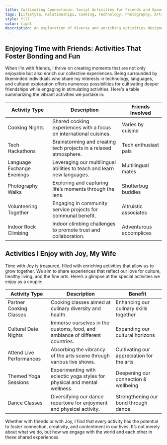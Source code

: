 ```yaml
---
title: Cultivating Connections: Social Activities for Friends and Spouses
tags: [Lifestyle, Relationships, Cooking, Technology, Photography, Arts]
style: fill
color: light
description: An exploration of diverse and enriching activities designed to strengthen bonds with friends and loved ones, with a personal touch.
---
```


## Enjoying Time with Friends: Activities That Foster Bonding and Fun

When I’m with friends, I thrive on creating moments that are not only enjoyable but also enrich our collective experiences. Being surrounded by likeminded individuals who share my interests in technology, languages, and cultural exploration offers numerous possibilities for cultivating deeper friendships while engaging in stimulating activities. Here's a table summarizing the vibrant activities we partake in:

| Activity Type              | Description                                                             | Friends Involved        |
| -------------------------- | ----------------------------------------------------------------------- | ----------------------- |
| Cooking Nights             | Shared cooking experiences with a focus on international cuisines.      | Varies by cuisine       |
| Tech Hackathons            | Brainstorming and creating tech projects in a relaxed atmosphere.       | Tech enthusiast pals    |
| Language Exchange Evenings | Leveraging our multilingual abilities to teach and learn new languages. | Multilingual mates      |
| Photography Walks          | Exploring and capturing life’s moments through the lens.                | Shutterbug buddies      |
| Volunteering Together      | Engaging in community service projects for communal benefit.            | Altruistic associates   |
| Indoor Rock Climbing       | Indoor climbing challenges to promote trust and collaboration.          | Adventurous accomplices |

## Activities I Enjoy with Joy, My Wife

Time with Joy is treasured, filled with enriching activities that allow us to grow together. We aim to share experiences that reflect our love for culture, healthy living, and the fine arts. Here’s a glimpse at the special activities we enjoy as a couple:

| Activity Type            | Description                                                                  | Benefit                                   |
| ------------------------ | ---------------------------------------------------------------------------- | ----------------------------------------- |
| Partner Cooking Classes  | Cooking classes aimed at culinary diversity and health.                      | Enhancing our culinary skills together    |
| Cultural Date Nights     | Immerse ourselves in the customs, food, and ambiance of different countries. | Expanding our cultural horizons           |
| Attend Live Performances | Absorbing the vibrancy of the arts scene through various live shows.         | Cultivating our appreciation for the arts |
| Themed Yoga Sessions     | Experimenting with eclectic yoga styles for physical and mental wellness.    | Deepening our connection & wellbeing      |
| Dance Classes            | Diversifying our dance repertoire for enjoyment and physical activity.       | Strengthening our bond through dance      |

Whether with friends or with Joy, I find that every activity has the potential to foster connection, creativity, and contentment in our lives. It’s not merely about what we do, but how we engage with the world and each other in these shared experiences.